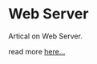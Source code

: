 # Web Server

Artical on Web Server.

read more [here...](https://altamishturk.hashnode.dev/web-server)


